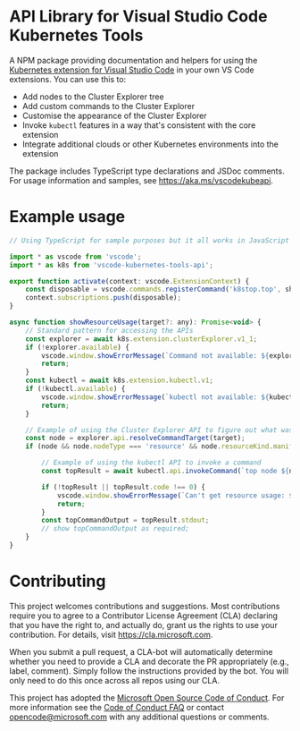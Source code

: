 # API Library for Visual Studio Code Kubernetes Tools

A NPM package providing documentation and helpers for using the [Kubernetes extension for Visual
Studio Code](https://marketplace.visualstudio.com/items?itemName=ms-kubernetes-tools.vscode-kubernetes-tools)
in your own VS Code extensions.  You can use this to:

* Add nodes to the Cluster Explorer tree
* Add custom commands to the Cluster Explorer
* Customise the appearance of the Cluster Explorer
* Invoke `kubectl` features in a way that's consistent with the core extension
* Integrate additional clouds or other Kubernetes environments into the extension

The package includes TypeScript type declarations and JSDoc comments.  For usage information and
samples, see https://aka.ms/vscodekubeapi.

# Example usage

```javascript
// Using TypeScript for sample purposes but it all works in JavaScript too!

import * as vscode from 'vscode';
import * as k8s from 'vscode-kubernetes-tools-api';

export function activate(context: vscode.ExtensionContext) {
    const disposable = vscode.commands.registerCommand('k8stop.top', showResourceUsage);
    context.subscriptions.push(disposable);
}

async function showResourceUsage(target?: any): Promise<void> {
    // Standard pattern for accessing the APIs
    const explorer = await k8s.extension.clusterExplorer.v1_1;
    if (!explorer.available) {
        vscode.window.showErrorMessage(`Command not available: ${explorer.reason}`);
        return;
    }
    const kubectl = await k8s.extension.kubectl.v1;
    if (!kubectl.available) {
        vscode.window.showErrorMessage(`kubectl not available: ${kubectl.reason}`);
        return;
    }

    // Example of using the Cluster Explorer API to figure out what was clicked
    const node = explorer.api.resolveCommandTarget(target);
    if (node && node.nodeType === 'resource' && node.resourceKind.manifestKind === 'Node') {

        // Example of using the kubectl API to invoke a command
        const topResult = await kubectl.api.invokeCommand(`top node ${node.name}`);

        if (!topResult || topResult.code !== 0) {
            vscode.window.showErrorMessage(`Can't get resource usage: ${topResult ? topResult.stderr : 'unable to run kubectl'}`);
            return;
        }
        const topCommandOutput = topResult.stdout;
        // show topCommandOutput as required;
    }
}
```

# Contributing

This project welcomes contributions and suggestions.  Most contributions require you to agree to a
Contributor License Agreement (CLA) declaring that you have the right to, and actually do, grant us
the rights to use your contribution. For details, visit https://cla.microsoft.com.

When you submit a pull request, a CLA-bot will automatically determine whether you need to provide
a CLA and decorate the PR appropriately (e.g., label, comment). Simply follow the instructions
provided by the bot. You will only need to do this once across all repos using our CLA.

This project has adopted the [Microsoft Open Source Code of Conduct](https://opensource.microsoft.com/codeofconduct/).
For more information see the [Code of Conduct FAQ](https://opensource.microsoft.com/codeofconduct/faq/) or
contact [opencode@microsoft.com](mailto:opencode@microsoft.com) with any additional questions or comments.
